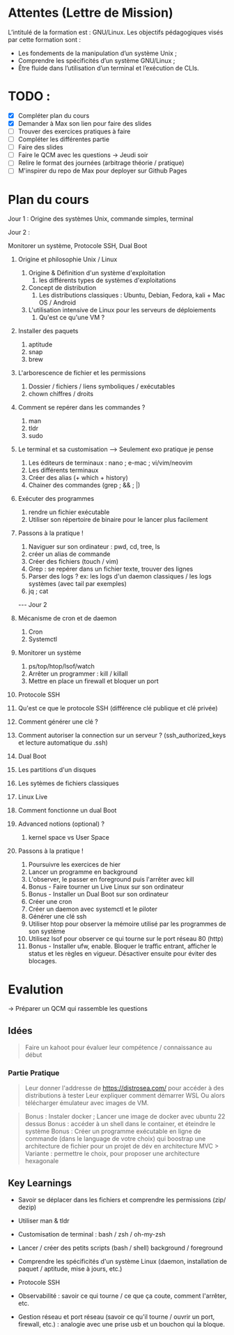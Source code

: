 # Attentes (Lettre de Mission)
L’intitulé de la formation est : GNU/Linux.
Les objectifs pédagogiques visés par cette formation sont :
- Les fondements de la manipulation d’un système Unix ;
- Comprendre les spécificités d’un système GNU/Linux ;
- Être fluide dans l’utilisation d’un terminal et l’exécution de CLIs.


# TODO : 
- [x] Compléter plan du cours
- [x] Demander à Max son lien pour faire des slides
- [ ] Trouver des exercices pratiques à faire 
- [ ] Compléter les différentes partie
- [ ] Faire des slides
- [ ] Faire le QCM avec les questions -> Jeudi soir
- [ ] Relire le format des journées (arbitrage théorie / pratique)
- [ ] M'inspirer du repo de Max pour deployer sur Github Pages 

# Plan du cours

Jour 1 : 
Origine des systèmes Unix, commande simples, terminal

Jour 2 : 

Monitorer un système, Protocole SSH, Dual Boot

1. Origine et philosophie Unix / Linux
   1. Origine & Définition d'un système d'exploitation
      1. les différents types de systèmes d'exploitations
   2. Concept de distribution
      1. Les distributions classiques : Ubuntu, Debian, Fedora, kali + Mac OS / Android
   3. L'utilisation intensive de Linux pour les serveurs de déploiements
      1. Qu'est ce qu'une VM ? 
2. Installer des paquets
   1. aptitude
   2. snap
   3. brew
3. L'arborescence de fichier et les permissions 
   1. Dossier / fichiers / liens symboliques / exécutables 
   2. chown chiffres / droits
4. Comment se repérer dans les commandes ?
   1. man
   2. tldr
   3. sudo
5. Le terminal et sa customisation --> Seulement exo pratique je pense
   1. Les éditeurs de terminaux : nano ; e-mac ; vi/vim/neovim
   2. Les différents terminaux
   3. Créer des alias (+ which + history)
   4. Chainer des commandes (grep ; && ; |)
6. Exécuter des programmes
   1. rendre un fichier exécutable
   2. Utiliser son répertoire de binaire pour le lancer plus facilement
7. Passons à la pratique !
   1. Naviguer sur son ordinateur : pwd, cd, tree, ls
   2. créer un alias de commande
   3. Créer des fichiers (touch / vim)
   4. Grep : se repérer dans un fichier texte, trouver des lignes
   5. Parser des logs ? ex: les logs d'un daemon classiques / les logs systèmes (avec tail par exemples)
   6. jq ; cat
   

   --- Jour 2


7. Mécanisme de cron et de daemon
   1. Cron
   2. Systemctl
   

8. Monitorer un système
   1. ps/top/htop/lsof/watch
   2. Arrêter un programmer : kill / killall
   3. Mettre en place un firewall et bloquer un port
9.  Protocole SSH
   1. Qu'est ce que le protocole SSH (différence clé publique et clé privée)
   2. Comment générer une clé ?
   3. Comment autoriser la connection sur un serveur ? (ssh_authorized_keys et lecture automatique du .ssh)
10. Dual Boot
   1. Les partitions d'un disques
   2. Les sytèmes de fichiers classiques
   3. Linux Live
   4. Comment fonctionne un dual Boot
11. Advanced notions (optional) ? 
    1. kernel space vs User Space
12. Passons à la pratique !
    1.  Poursuivre les exercices de hier
    2.  Lancer un programme en background
    3.  L'observer, le passer en foreground puis l'arrêter avec kill
    4.  Bonus - Faire tourner un Live Linux sur son ordinateur
    5.  Bonus - Installer un Dual Boot sur son ordinateur
    6.  Créer une cron
    7.  Créer un daemon avec systemctl et le piloter
    8.  Générer une clé ssh
    9.  Utiliser htop pour observer la mémoire utilisé par les programmes de son système
    10. Utilisez lsof pour observer ce qui tourne sur le port réseau 80 (http)
    11. Bonus - Installer ufw, enable. Bloquer le traffic entrant, afficher le status et les règles en vigueur. Désactiver ensuite pour éviter des blocages.
    





# Evalution

-> Préparer un QCM qui rassemble les questions


## Idées
  > Faire un kahoot pour évaluer leur compétence / connaissance au début

  ### Partie Pratique
  > Leur donner l'addresse de https://distrosea.com/ pour accéder à des distributions à tester
  > Leur expliquer comment démarrer WSL
  > Ou alors télécharger émulateur avec images de VM.

  > Bonus : Instaler docker ; Lancer une image de docker avec ubuntu 22 dessus
  > Bonus : accéder à un shell dans le container, et éteindre le système
   > Bonus : Créer un programme exécutable en ligne de commande (dans le language de votre choix) qui boostrap une architecture de fichier pour un projet de dév en architecture MVC 
      > Variante : permettre le choix, pour proposer une architecture hexagonale

## Key Learnings

- Savoir se déplacer dans les fichiers et comprendre les permissions (zip/ dezip)
- Utiliser man & tldr
- Customisation de terminal : bash / zsh / oh-my-zsh 
- Lancer / créer des petits scripts (bash / shell) background / foreground


- Comprendre les spécificités d'un système Linux (daemon, installation de paquet / aptitude, mise à jours, etc.)
- Protocole SSH 
- Observabilité : savoir ce qui tourne / ce que ça coute, comment l'arrêter, etc.
- Gestion réseau et port réseau (savoir ce qu'il tourne / ouvrir un port, firewall, etc.) : analogie avec une prise usb et un bouchon qui la bloque.





